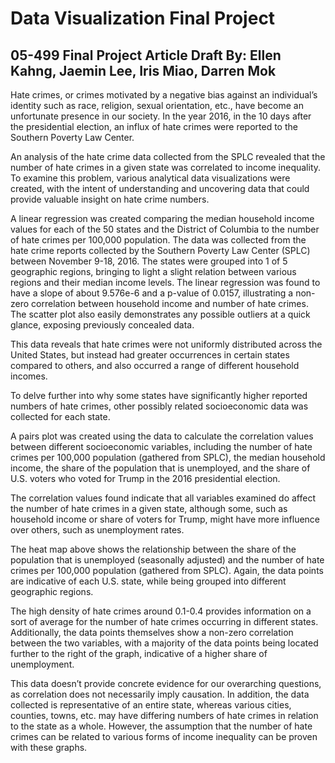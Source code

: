 # Data Visualization Final Project

## 05-499 Final Project Article Draft By: Ellen Kahng, Jaemin Lee, Iris Miao, Darren Mok


Hate crimes, or crimes motivated by a negative bias against an individual’s identity such as race, religion, sexual orientation, etc., have become an unfortunate presence in our society. In the year 2016, in the 10 days after the presidential election, an influx of hate crimes were reported to the Southern Poverty Law Center.

An analysis of the hate crime data collected from the SPLC revealed that the number of hate crimes in a given state was correlated to income inequality. To examine this problem, various analytical data visualizations were created, with the intent of understanding and uncovering data that could provide valuable insight on hate crime numbers.



A linear regression was created comparing the median household income values for each of the 50 states and the District of Columbia to the number of hate crimes per 100,000 population. The data was collected from the hate crime reports collected by the Southern Poverty Law Center (SPLC) between November 9-18, 2016. The states were grouped into 1 of 5 geographic regions, bringing to light a slight relation between various regions and their median income levels. The linear regression was found to have a slope of about 9.576e-6 and a p-value of 0.0157, illustrating a non-zero correlation between household income and number of hate crimes. The scatter plot also easily demonstrates any possible outliers at a quick glance, exposing previously concealed data.

This data reveals that hate crimes were not uniformly distributed across the United States, but instead had greater occurrences in certain states compared to others, and also occurred a range of different household incomes.

To delve further into why some states have significantly higher reported numbers of hate crimes, other possibly related socioeconomic data was collected for each state. 


A pairs plot was created using the data to calculate the correlation values between different socioeconomic variables, including the number of hate crimes per 100,000 population (gathered from SPLC), the median household income, the share of the population that is unemployed, and the share of U.S. voters who voted for Trump in the 2016 presidential election.

The correlation values found indicate that all variables examined do affect the number of hate crimes in a given state, although some, such as household income or share of voters for Trump, might have more influence over others, such as unemployment rates.



The heat map above shows the relationship between the share of the population that is unemployed (seasonally adjusted) and the number of hate crimes per 100,000 population (gathered from SPLC). Again, the data points are indicative of each U.S. state, while being grouped into different geographic regions.

The high density of hate crimes around 0.1-0.4 provides information on a sort of average for the number of hate crimes occurring in different states. Additionally, the data points themselves show a non-zero correlation between the two variables, with a majority of the data points being located further to the right of the graph, indicative of a higher share of unemployment.

This data doesn’t provide concrete evidence for our overarching questions, as correlation does not necessarily imply causation. In addition, the data collected is representative of an entire state, whereas various cities, counties, towns, etc. may have differing numbers of hate crimes in relation to the state as a whole. However, the assumption that the number of hate crimes can be related to various forms of income inequality can be proven with these graphs.
